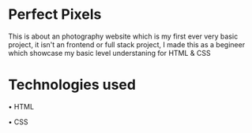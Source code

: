 # Perfect Pixels

This is about an photography website which is my first ever very basic project, it isn't an frontend or full stack project, I made this as a begineer which showcase my basic level understaning for HTML & CSS

# Technologies used

• HTML

• CSS
